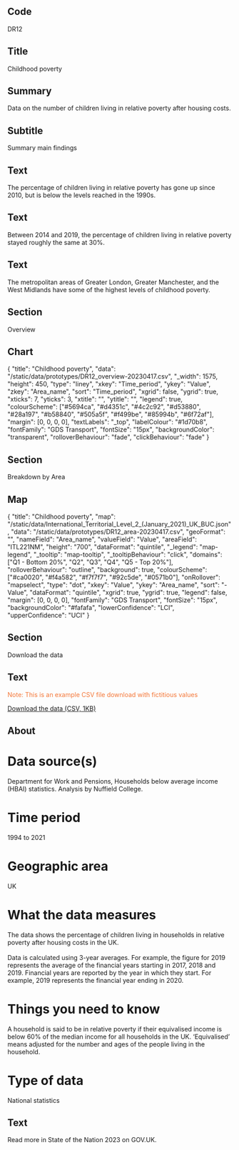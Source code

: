 ## Code
DR12

## Title
Childhood poverty

## Summary
Data on the number of children living in relative poverty after housing costs.

## Subtitle
Summary main findings

## Text
The percentage of children living in relative poverty has gone up since 2010, but is below the levels reached in the 1990s.
## Text
Between 2014 and 2019, the percentage of children living in relative poverty stayed roughly the same at 30%.
## Text
The metropolitan areas of Greater London, Greater Manchester, and the West Midlands have some of the highest levels of childhood poverty.

## Section
Overview

## Chart
{ "title": "Childhood poverty", "data": "/static/data/prototypes/DR12_overview-20230417.csv", "_width": 1575, "height": 450, "type": "liney", "xkey": "Time_period", "ykey": "Value", "zkey": "Area_name", "sort": "Time_period", "xgrid": false, "ygrid": true, "xticks": 7, "yticks": 3, "xtitle": "", "ytitle": "", "legend": true, "colourScheme": ["#5694ca", "#d4351c", "#4c2c92", "#d53880", "#28a197", "#b58840", "#505a5f", "#f499be", "#85994b", "#6f72af"], "margin": [0, 0, 0, 0], "textLabels": "_top", "labelColour": "#1d70b8", "fontFamily": "GDS Transport", "fontSize": "15px", "backgroundColor": "transparent", "rolloverBehaviour": "fade", "clickBehaviour": "fade" }

## Section
Breakdown by Area

## Map
{ "title": "Childhood poverty", "map": "/static/data/International_Territorial_Level_2_(January_2021)_UK_BUC.json", "data": "/static/data/prototypes/DR12_area-20230417.csv", "geoFormat": "", "nameField": "Area_name", "valueField": "Value", "areaField": "ITL221NM", "height": "700", "dataFormat": "quintile", "_legend": "map-legend", "_tooltip": "map-tooltip", "_tooltipBehaviour": "click", "domains": ["Q1 - Bottom 20%", "Q2", "Q3", "Q4", "Q5 - Top 20%"], "rolloverBehaviour": "outline", "background": true, "colourScheme": ["#ca0020", "#f4a582", "#f7f7f7", "#92c5de", "#0571b0"], "onRollover": "mapselect", "type": "dot", "xkey": "Value", "ykey": "Area_name", "sort": "-Value", "dataFormat": "quintile", "xgrid": true, "ygrid": true, "legend": false, "margin": [0, 0, 0, 0], "fontFamily": "GDS Transport", "fontSize": "15px", "backgroundColor": "#fafafa", "lowerConfidence": "LCI", "upperConfidence": "UCI" }

## Section
Download the data

## Text
<p class="govuk-body govuk-!-font-weight-bold govuk-!-margin-bottom-2" style="color: #f47738;">
    Note: This is an example CSV file download with fictitious values
</p>

<p class="govuk-body">
    <a href="#" class="govuk-link">Download the data (CSV, 1KB)</a>
</p>

## About
# Data source(s)
Department for Work and Pensions, Households below average income (HBAI) statistics. Analysis by Nuffield College.

# Time period
1994 to 2021

# Geographic area
UK

# What the data measures
The data shows the percentage of children living in households in relative poverty after housing costs in the UK.<br>
<br>
Data is calculated using 3-year averages. For example, the figure for 2019 represents the average of the financial years starting in 2017, 2018 and 2019. 
Financial years are reported by the year in which they start. For example, 2019 represents the financial year ending in 2020.

# Things you need to know
A household is said to be in relative poverty if their equivalised income is below 60% of the median income for all households in the UK. ‘Equivalised’ means adjusted for the number and ages of the people living in the household.

# Type of data
National statistics

## Text
Read more in State of the Nation 2023 on GOV.UK.
